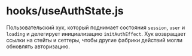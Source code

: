 # hooks/useAuthState.js

Пользовательский хук, который поднимает состояния `session`, `user` и `loading` и делегирует инициализацию `initAuthEffect`.
Хук возвращает ссылки на стейты и сеттеры, чтобы другие фабрики действий могли обновлять авторизацию.
